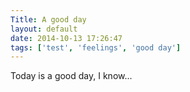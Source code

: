 ```yaml
---
Title: A good day
layout: default
date: 2014-10-13 17:26:47
tags: ['test', 'feelings', 'good day']
---
```

Today is a good day, I know...
